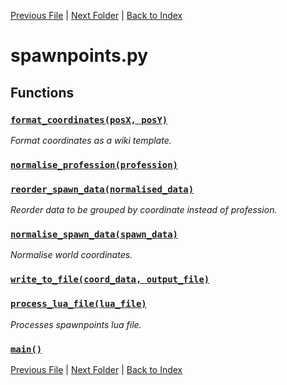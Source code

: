 [Previous File](roomdefine.md) | [Next Folder](article_content/hotbar_slots_content.md) | [Back to Index](../index.md)

# spawnpoints.py

## Functions

### [`format_coordinates(posX, posY)`](https://github.com/Vaileasys/pz-wiki_parser/blob/main/scripts/spawnpoints.py#L17)

_Format coordinates as a wiki template._
### [`normalise_profession(profession)`](https://github.com/Vaileasys/pz-wiki_parser/blob/main/scripts/spawnpoints.py#L22)
### [`reorder_spawn_data(normalised_data)`](https://github.com/Vaileasys/pz-wiki_parser/blob/main/scripts/spawnpoints.py#L42)

_Reorder data to be grouped by coordinate instead of profession._
### [`normalise_spawn_data(spawn_data)`](https://github.com/Vaileasys/pz-wiki_parser/blob/main/scripts/spawnpoints.py#L63)

_Normalise world coordinates._
### [`write_to_file(coord_data, output_file)`](https://github.com/Vaileasys/pz-wiki_parser/blob/main/scripts/spawnpoints.py#L82)
### [`process_lua_file(lua_file)`](https://github.com/Vaileasys/pz-wiki_parser/blob/main/scripts/spawnpoints.py#L99)

_Processes spawnpoints lua file._
### [`main()`](https://github.com/Vaileasys/pz-wiki_parser/blob/main/scripts/spawnpoints.py#L138)


[Previous File](roomdefine.md) | [Next Folder](article_content/hotbar_slots_content.md) | [Back to Index](../index.md)
